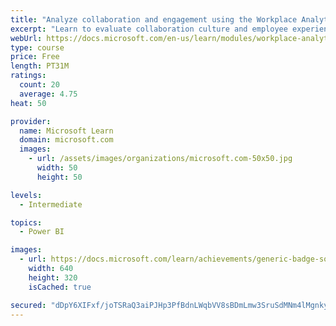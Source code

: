 ```yaml
---
title: "Analyze collaboration and engagement using the Workplace Analytics Ways of working assessment dashboard"
excerpt: "Learn to evaluate collaboration culture and employee experience with a Power BI template using Workplace Analytics data."
webUrl: https://docs.microsoft.com/en-us/learn/modules/workplace-analytics-ways-working/
type: course
price: Free
length: PT31M
ratings:
  count: 20
  average: 4.75
heat: 50

provider:
  name: Microsoft Learn
  domain: microsoft.com
  images:
    - url: /assets/images/organizations/microsoft.com-50x50.jpg
      width: 50
      height: 50

levels:
  - Intermediate

topics:
  - Power BI

images:
  - url: https://docs.microsoft.com/learn/achievements/generic-badge-social.png
    width: 640
    height: 320
    isCached: true

secured: "dDpY6XIFxf/joTSRaQ3aiPJHp3PfBdnLWqbVV8sBDmLmw3SruSdMNm4lMgnkyH7viSb+5tIsftPm9FrYvrsHLSd6juLK+mB93vRJuCMg/spGSTO4W2w0E3meczRhjtmRXGQd+5Tq2vrVZiFXTf/562pkdmsYMrDASuYzeT+gDilFmsZKQbw3pdEubcEwNaWbTSJOsC0D1vN+S8tzADYeJAIxqLH+EfM+v+2f+3IfyuBDBp2SC5B/+b4hSlsOtqrSR+9cYdqksDlcinDP1pR2hqC8W2sjzSCzZeWTPegXKT1NN81EAxfo/3pcqvxkE1KeifjC0Wzxd4mx4xjN4p9MT5EdeIEFpJvQeN7cGnGGBaxTtMDWTDxX0r2258v6ddkBoOMzlLLYDHASIqQs53Qaavn+SSq8Qw2cs82I1eNQLQk=;zHgQ8fZC0dMgY7PPq3N7vw=="
---
```


